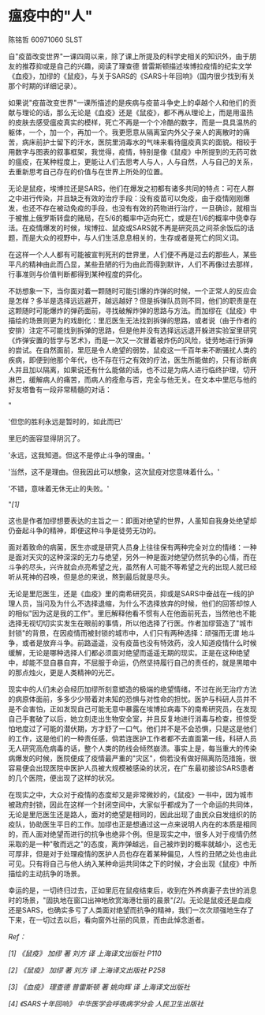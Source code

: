 # 瘟疫中的"人"

陈铭哲 60971060 SLST

自"疫苗改变世界"一课四周以来，除了课上所提及的科学史相关的知识外，由于朋友的推荐抑或是自己的兴趣，阅读了理查德
普雷斯顿描述埃博拉疫情的纪实文学《血疫》，加缪的《鼠疫》，与关于SARS的《SARS十年回响》（国内很少找到有关那个时期的详细记录）。

如果说"疫苗改变世界"一课所描述的是疾病与疫苗斗争史上的卓越个人和他们的贡献与理论的话，那么无论是《血疫》还是《鼠疫》，都不再从理论上，而是用温热的皮肤去感受瘟疫真实的模样，死亡不再是一个个冷酷的数字，而是一具具温热的躯体，一个，加一个，再加一个。我更愿意从隔离室内外父子亲人的离散时的痛苦，病床前护士留下的汗水，医院里消毒水的气味来看待瘟疫真实的面貌。相较于用数字与图表的叙事框架，我觉得，疫情，特别是像《鼠疫》中所提到的无药可救的瘟疫，在某种程度上，更能让人们去思考人与人，人与自然，人与自己的关系，去重新思考自己存在的价值与在世界上所处的位置。

无论是鼠疫，埃博拉还是SARS，他们在爆发之初都有诸多共同的特点：可在人群之中进行传染，并且缺乏有效的治疗手段：没有疫苗可以免疫，由于疫情刚刚爆发，也还不存在被动免疫的手段，也没有有效的药物进行治疗，一旦确诊，就相当于被推上俄罗斯转盘的赌局，在5/6的概率中迈向死亡，或是在1/6的概率中侥幸存活。在疫情爆发的时候，埃博拉、鼠疫或SARS就不再是研究员之间茶余饭后的话题，而是大众的视野中，与人们生活息息相关的，生存或者是死亡的同义词。

在这样一个人人都有可能被宣判死刑的世界里，人们便不再是过去的那些人，某些平凡的精神由此而凸显，某些丑陋的行为由此而得到默许，人们不再像过去那样，行事准则与价值判断都得到某种程度的异化。

不妨想象一下，当你面对着一颗随时可能引爆的炸弹的时候，一个正常人的反应会是怎样？多半是选择远远避开，越远越好？但是拆弹队员则不同，他们的职责是在这颗随时可能爆炸的弹药面前，寻找破解炸弹的思路与方法。而加缪在《鼠疫》中描绘的场景则更为的戏剧化：里厄医生无法找到拆弹的思路，或者说（由于作者的安排）注定不可能找到拆弹的思路，但是他并没有选择远远退开躲进实验室里研究《炸弹安置的哲学与艺术》，而是一次又一次冒着被炸伤的风险，徒劳地进行拆弹的尝试。在自然面前，里厄是令人绝望的弱势，鼠疫这一千百年来不断骚扰人类的疾病，即便到他那个年代，也不存在行之有效的疗法，医生所能做的，只有诊断病人并且加以隔离，如果说还有什么能做的话，也不过是为病人进行临终护理，切开淋巴，缓解病人的痛苦，而病人的痊愈与否，完全与他无关。在文本中里厄与他的好友塔鲁有一段非常精髓的对话：

"

'但您的胜利永远是暂时的，如此而已'

里厄的面容显得阴沉了。

'永远，这我知道。但这不是停止斗争的理由。'

'当然，这不是理由。但我因此可以想象，这次鼠疫对您意味着什么。'

'不错，意味着无休无止的失败。'

"*\[1\]*

这也是作者加缪想要表达的主旨之一：即面对绝望的世界，人虽知自我身处绝望却仍奋起斗争的精神，即便这种斗争是徒劳无功的。

面对着致命的病菌，医生亦或是研究人员身上往往保有两种完全对立的情绪：一种是面对天灾的这种深深的无力与绝望，另外一种是面对绝望仍然抗争的心情，而在斗争的尽头，兴许就会点亮希望之光，虽然有人可能不等希望之光的出现人就已经听从死神的召唤，但是总的来说，熬到最后就是尽头。

无论是里厄医生，还是《血疫》里的南希研究员，抑或是SARS中奋战在一线的护理人员，当问及为什么不选择退缩，为什么不选择放弃的时候，他们的回答却惊人的相似"因为这是我的工作"。里厄解释他看不惯有人在他面前死去，当然他也不能选择无视切切实实发生在眼前的事情，所以他选择了行医。作者加缪营造了"城市封锁"的背景，在因疫情而被封锁的城市中，人们只有两种选择：顽强而无谓
地斗争，或者是放弃斗争。前路遥遥，没有疫苗也没有特效药，没人知道疫情什么时候缓解，无论是哪种选择人们都必须面对绝望而遥遥无期的现实。正是在这种绝望中，却能不显自暴自弃，不屈服于命运，仍然坚持履行自己的责任的，就是黑暗中的那点烛火，更是人类精神的光芒。

现实中的人们未必会经历加缪所刻意塑造的极端的绝望情绪，不过在尚无治疗方法的病原体面前，多多少少带着对未知的恐惧与对性命的担忧。医护与科研人员并不是不会害怕，正如发现自己可能无意中暴露在埃博拉病毒下的南希研究员，在发现自己手套破了以后，她立刻走出生物安全室，并且反复地进行消毒与检查，担惊受怕地度过了可能的潜伏期，方才舒了一口气。他们并不是不会恐惧，只是这是他们的工作，这是他们的一种责任感，倘若连医护工作者都不去直面第一线，科研人员无人研究高危病毒的话，整个人类的防线会倾然崩溃。事实上是，每当重大的传染病爆发的时候，医院便成了疫情最严重的"灾区"，倘若没有做好隔离防范措施，很容易便会出现医院中医护人员被大规模被感染的状况，在广东最初接诊SARS患者的几个医院，便出现了这样的状况。

在现实之中，大众对于疫情的态度却又是非常微妙的，《鼠疫》一书中，因为城市被政府封锁，因此在这样一个封闭空间中，大家似乎都成为了一个命运的共同体，无论是里厄医生还是路人，面对的绝望是相同的，因此出现了由民众自发组织的防疫队，协助医生平日的工作。加缪也正是想通过这一点来说明人内在的本质是相同的，而人面对绝望而进行的抗争也绝非个例。但是现实之中，很多人对于疫情仍然采取的是一种"敬而远之"的态度，离炸弹越远，自己被炸到的概率就越小，这也无可厚非，但是对于处理疫情的医护人员也存在着某种偏见，人性的丑陋之处也由此可见。只有将自己与他人纳入某种命运共同体之下的时候，才会出现《鼠疫》中所描绘的主动抗争的场景。

幸运的是，一切终归过去，正如里厄在鼠疫结束后，收到在外养病妻子去世的消息时的场景，"固执地在窗口出神地欣赏海港壮丽的晨景"*\[2\]*。无论是鼠疫还是血疫还是SARS，也确实多亏了人类面对绝望而抗争的精神，我们一次次顽强地生存了下来，在一切过去以后，看向窗外壮丽的风景，而由此悼念逝者。

*Ref：*

*\[1\] 《鼠疫》 加缪 著 刘方 译 上海译文出版社 P110*

*\[2\] 《鼠疫》 加缪 著 刘方 译 上海译文出版社 P258*

*\[3\] 《血疫》 理查德 普雷斯顿 著 姚向辉 译 上海译文出版社*

*\[4\] 《SARS十年回响》 中华医学会呼吸病学分会 人民卫生出版社*
